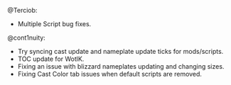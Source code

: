 @Terciob:
- Multiple Script bug fixes.

@cont1nuity:
- Try syncing cast update and nameplate update ticks for mods/scripts.
- TOC update for WotlK.
- Fixing an issue with blizzard nameplates updating and changing sizes.
- Fixing Cast Color tab issues when default scripts are removed.

